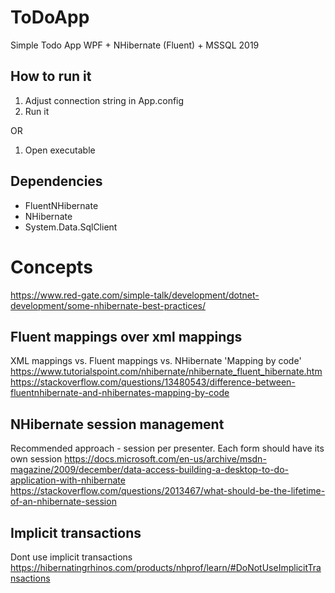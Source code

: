 # ToDoApp
Simple Todo App WPF + NHibernate (Fluent) + MSSQL 2019

## How to run it
1. Adjust connection string in App.config
2. Run it

OR

1. Open executable

## Dependencies
- FluentNHibernate
- NHibernate
- System.Data.SqlClient

# Concepts
https://www.red-gate.com/simple-talk/development/dotnet-development/some-nhibernate-best-practices/

## Fluent mappings over xml mappings
XML mappings vs. Fluent mappings vs. NHibernate 'Mapping by code'
https://www.tutorialspoint.com/nhibernate/nhibernate_fluent_hibernate.htm
https://stackoverflow.com/questions/13480543/difference-between-fluentnhibernate-and-nhibernates-mapping-by-code

## NHibernate session management
Recommended approach - session per presenter. Each form should have its own session
https://docs.microsoft.com/en-us/archive/msdn-magazine/2009/december/data-access-building-a-desktop-to-do-application-with-nhibernate
https://stackoverflow.com/questions/2013467/what-should-be-the-lifetime-of-an-nhibernate-session

## Implicit transactions
Dont use implicit transactions
https://hibernatingrhinos.com/products/nhprof/learn/#DoNotUseImplicitTransactions


